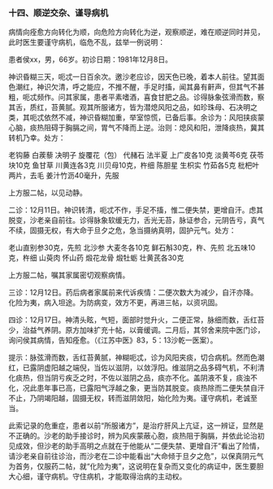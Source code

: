 ### 十四、顺逆交杂、谨导病机

病情向痊愈方向转化为顺，向危险方向转化为逆，观察顺逆，难在顺逆同时并见，此时医生要谨守病机，临危不乱，兹举一例说明：

患者侯xx，男，66岁。初诊日期：1981年12月8日。

神识昏糊三天，呃忒一日百余次。邀沙老应诊，因天色已晚，着本人前往。望其面色潮红，神识欠清，呼之能应，不推不醒，手足时搐，闻其鼻有鼾声，但其气不甚粗，呃忒频作。问其家属，患者平素嗜酒，喜食甘肥之品。诊得脉象弦滑而数，察其舌，质红，苔黄腻。观其所服诸方，皆为潜熄风阳之品，如珍珠母、石决明之类，其呃忒依然不减，神识昏糊加重，举室惊慌，已备后事。余诊为：风阳挟痰蒙心脑，痰热阻碍于胸膈之间，胃气不降而上逆。治则：熄风和阳，泄降痰热，冀其转机乃幸。处方：

老钩藤 白蒺藜 决明子 旋覆花（包） 代赭石 法半夏 上广皮各10克 淡黄芩6克 茯苓块10克 鱼甘草 川黄连各3克 川贝母10克，杵细 陈胆星 生枳实 竹茹各5克 枇杷叶两片，去毛 姜汁竹沥40毫升，先服

上方服二帖，以见动静。

二诊：12月11日。神识转清，呃忒不作，手足不搐，惟二便失禁，更增自汗。虑其脱变，沙老亲自前往。诊得脉象软缓无力，舌光无苔，脉证参合，元阴告亏，真气不续，固摄无权，有大命于旦夕之危，急当摄纳真明，固护元气。处方：

老山直别参30克，先煎 北沙参 大麦冬各10克 鲜石斛30克，杵、先煎 北五味10克，杵细 山萸肉 怀山药 煅花龙骨 煅牡蛎 壮黄芪各30克

上方服二帖，嘱其家属密切观察病情。

三诊：12月12日。药后病者家属前来代诉疾情：二便次数大为减少，自汗亦降。化险为夷，病入坦途。为防病变，效方不更，再进三帖，以资巩固。

四诊：12月17日。神清头眩，气短，面部时觉升火，二便正常，脉细而数，舌红苔少，治益气养阴。原方加味扩充十帖，以膏缓调。二月后，其邻舍来院中医门诊，询问侯其病情，告知痊愈。（《江苏中医》83，5：13沙乾一医案）。

提示：脉弦滑而数，舌红苔黄腻，神糊呃忒，诊为风阳夹痰，切合病机。然而色潮红，已露阴虚阳越之端倪，当佐以滋阴，以敛浮阳。维滋阴之品多碍气机，不利清化痰热，但当阴亏疾乏之时，不佐以滋阴之品，痰亦不化。盖阴液不复，痰浊不化，况此患年事已高，已露阳气浮越之象，更当防其脱变。痰热除而二便失禁自汗不止，乃阴竭阳越，固摄无权，转而滋阴敛阳，始化险为夷。谨守病机，老诚至当。

此索记录的危重症，患者以前“所服诸方”，是治疗肝风上亢证，这一辨证，显然是不正确的。沙老的助手接诊时，辨为风疾蒙蔽心胞，痰热阻于胸膈，并依此论治初见成效，但沙老的助手高明之点就在于他能从“二便失禁、更增自汗”看出了险情，请沙老亲自前往诊治，而沙老在二诊中能看出“大命倾于旦夕之危”，以保真阴元气为首务，仅服药二帖，就“化险为夷”，这说明在复杂而又变化的病证中，医生要胆大心细，谨守病机。守住病机，才能取得治病的主动权。
